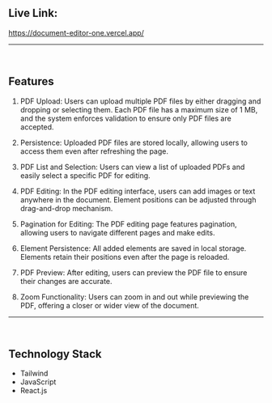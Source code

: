 
## Live Link:
https://document-editor-one.vercel.app/

<hr/>
<br/>

## Features
1. PDF Upload:
Users can upload multiple PDF files by either dragging and dropping or selecting them.
Each PDF file has a maximum size of 1 MB, and the system enforces validation to ensure only PDF files are accepted.

2. Persistence:
Uploaded PDF files are stored locally, allowing users to access them even after refreshing the page.

3. PDF List and Selection:
Users can view a list of uploaded PDFs and easily select a specific PDF for editing.

3. PDF Editing:
In the PDF editing interface, users can add images or text anywhere in the document.
Element positions can be adjusted through drag-and-drop mechanism.

4. Pagination for Editing:
The PDF editing page features pagination, allowing users to navigate different pages and make edits.

5. Element Persistence:
All added elements are saved in local storage.
Elements retain their positions even after the page is reloaded.

6. PDF Preview:
After editing, users can preview the PDF file to ensure their changes are accurate.

7. Zoom Functionality:
Users can zoom in and out while previewing the PDF, offering a closer or wider view of the document.

<hr/>
<br/>

## Technology Stack
- Tailwind
- JavaScript
- React.js
